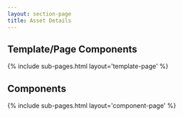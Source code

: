 ```yaml
---
layout: section-page
title: Asset Details
---
```


<h2>Template/Page Components</h2>

{% include sub-pages.html layout='template-page' %}


<h2>Components</h2>

{% include sub-pages.html layout='component-page' %}

